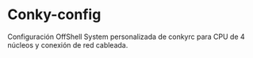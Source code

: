 # Conky-config
Configuración OffShell System personalizada de conkyrc para CPU de 4 núcleos y conexión de red cableada.
